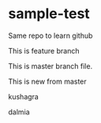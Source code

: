 # sample-test
Same repo to learn github


This is feature branch

This is master branch file.

This is new from master


kushagra

dalmia

